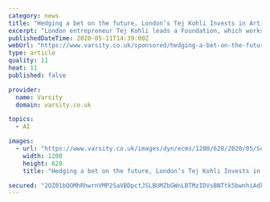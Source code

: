 ```yaml
---
category: news
title: "Hedging a bet on the future, London’s Tej Kohli Invests in Artificial Intelligence"
excerpt: "London entrepreneur Tej Kohli leads a Foundation, which works to help solve heath challenges throughout the world. The foundation is actively working towards a cure for corneal blindness, and hopes to meet their goal of a cure by 2035."
publishedDateTime: 2020-05-11T14:39:00Z
webUrl: "https://www.varsity.co.uk/sponsored/hedging-a-bet-on-the-future-londons-tej-kohli-invests-in-artificial-intelligence"
type: article
quality: 11
heat: 11
published: false

provider:
  name: Varsity
  domain: varsity.co.uk

topics:
  - AI

images:
  - url: "https://www.varsity.co.uk/images/dyn/ecms/1200/628/2020/05/Screenshot_2020-05-06-Email-Mark-Curtis-Outlook.png"
    width: 1200
    height: 628
    title: "Hedging a bet on the future, London’s Tej Kohli Invests in Artificial Intelligence"

secured: "2OZ01bQOMhRhwrnVMP2SaVBDpctJSLBUMZbGWnLBTMzIDVsBNTtk5bwnhiAdkQ8aNXfQY+Frsmgw1K/nuiofGR4WLwPl4jUQfc6fLY4arGJhcLYjDGxWKeXfbaoeer/vWPU6KRe4ZdIu/CdxmDAsX+40oOchfzVozz7mBMEq34+rjAK33CD1zxf/mfOjzCcyyVb5PrKUpjObJwAMsQd7y6RIJ2BOeYDBXqyI9AqBnSEBw1Mcu9+vOI0eqdilSAVTjmqVvfjmx9eaPCbXKipnUfSNo135rgWnoYl3WbxRhTuE7j4K8fTFfkkfibrXaQ5t;gwkK1EnSt2az2sSz4+lQIg=="
---
```


